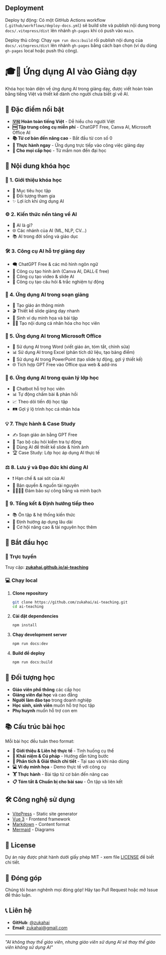 ## Deployment

Deploy tự động: Có một GitHub Actions workflow (`.github/workflows/deploy-docs.yml`) sẽ build site và publish nội dung trong `docs/.vitepress/dist` lên nhánh `gh-pages` khi có push vào `main`.

Deploy thủ công: Chạy `npm run docs:build` rồi publish nội dung của `docs/.vitepress/dist` lên nhánh `gh-pages` bằng cách bạn chọn (ví dụ dùng `gh-pages` local hoặc push thủ công).

# 🎓🤖 Ứng dụng AI vào Giảng dạy

Khóa học toàn diện về ứng dụng AI trong giảng dạy, được viết hoàn toàn bằng tiếng Việt và thiết kế dành cho người chưa biết gì về AI.

## 🌟 Đặc điểm nổi bật

- **🇻🇳 Hoàn toàn tiếng Việt** - Dễ hiểu cho người Việt
- **🆓 Tập trung công cụ miễn phí** - ChatGPT Free, Canva AI, Microsoft Office AI
- **📚 Từ cơ bản đến nâng cao** - Bắt đầu từ con số 0
- **💼 Thực hành ngay** - Ứng dụng trực tiếp vào công việc giảng dạy
- **🎯 Cho mọi cấp học** - Từ mầm non đến đại học

## 📖 Nội dung khóa học

### 📖 1. Giới thiệu khóa học
- 🎯 Mục tiêu học tập
- 👥 Đối tượng tham gia  
- ✨ Lợi ích khi ứng dụng AI

### ⚙️ 2. Kiến thức nền tảng về AI
- 🧠 AI là gì?
- 🌐 Các nhánh của AI (ML, NLP, CV...)
- 📚 AI trong đời sống và giáo dục

### 🛠️ 3. Công cụ AI hỗ trợ giảng dạy
- 🗨️ ChatGPT Free & các mô hình ngôn ngữ
- 🎨 Công cụ tạo hình ảnh (Canva AI, DALL·E free)
- 🎥 Công cụ tạo video & slide AI
- 📝 Công cụ tạo câu hỏi & trắc nghiệm tự động

### 📑 4. Ứng dụng AI trong soạn giảng
- 📖 Tạo giáo án thông minh
- 🎬 Thiết kế slide giảng dạy nhanh
- 🔎 Sinh ví dụ minh họa và bài tập
- 👩‍🏫 Tạo nội dung cá nhân hóa cho học viên

### 💼 5. Ứng dụng AI trong Microsoft Office
- 📝 Sử dụng AI trong Word (viết giáo án, tóm tắt, chỉnh sửa)
- 📊 Sử dụng AI trong Excel (phân tích dữ liệu, tạo bảng điểm)
- 🎤 Sử dụng AI trong PowerPoint (tạo slide tự động, gợi ý thiết kế)
- 🌐 Tích hợp GPT Free vào Office qua web & add-ins

### 🏫 6. Ứng dụng AI trong quản lý lớp học
- 💬 Chatbot hỗ trợ học viên
- 📊 Tự động chấm bài & phản hồi
- 📈 Theo dõi tiến độ học tập
- 🛤️ Gợi ý lộ trình học cá nhân hóa

### 💡 7. Thực hành & Case Study
- ✍️ Soạn giáo án bằng GPT Free
- 🧾 Tạo bộ câu hỏi kiểm tra tự động
- 🎨 Dùng AI để thiết kế slide & hình ảnh
- 🏆 Case Study: Lớp học áp dụng AI thực tế

### ⚖️ 8. Lưu ý và Đạo đức khi dùng AI
- ❗ Hạn chế & sai sót của AI
- 📜 Bản quyền & nguồn tài nguyên
- 👨‍👩‍👧‍👦 Đảm bảo sự công bằng và minh bạch

### 🚀 9. Tổng kết & Định hướng tiếp theo
- 📚 Ôn tập & hệ thống kiến thức
- 🎯 Định hướng áp dụng lâu dài
- 🔗 Cơ hội nâng cao & tài nguyên học thêm

## 🚀 Bắt đầu học

### 📱 Trực tuyến
Truy cập: **[zukahai.github.io/ai-teaching](https://zukahai.github.io/ai-teaching)**

### 💻 Chạy local

1. **Clone repository**
   ```bash
   git clone https://github.com/zukahai/ai-teaching.git
   cd ai-teaching
   ```

2. **Cài đặt dependencies**
   ```bash
   npm install
   ```

3. **Chạy development server**
   ```bash
   npm run docs:dev
   ```

4. **Build để deploy**
   ```bash
   npm run docs:build
   ```

## 🎯 Đối tượng học

- **Giáo viên phổ thông** các cấp học
- **Giảng viên đại học** và cao đẳng
- **Người làm đào tạo** trong doanh nghiệp
- **Học sinh, sinh viên** muốn hỗ trợ học tập
- **Phụ huynh** muốn hỗ trợ con em

## 📚 Cấu trúc bài học

Mỗi bài học đều tuân theo format:

- **🎯 Giới thiệu & Liên hệ thực tế** - Tình huống cụ thể
- **🔧 Khái niệm & Cú pháp** - Hướng dẫn từng bước
- **🔬 Phân tích & Giải thích chi tiết** - Tại sao và khi nào dùng
- **💻 Ví dụ minh họa** - Demo thực tế với công cụ
- **🏋️ Thực hành** - Bài tập từ cơ bản đến nâng cao
- **📋 Tóm tắt & Chuẩn bị cho bài sau** - Ôn tập và liên kết

## 🛠️ Công nghệ sử dụng

- [VitePress](https://vitepress.dev/) - Static site generator
- [Vue 3](https://vuejs.org/) - Frontend framework
- [Markdown](https://www.markdownguide.org/) - Content format
- [Mermaid](https://mermaid.js.org/) - Diagrams

## 📄 License

Dự án này được phát hành dưới giấy phép MIT - xem file [LICENSE](LICENSE) để biết chi tiết.

## 🤝 Đóng góp

Chúng tôi hoan nghênh mọi đóng góp! Hãy tạo Pull Request hoặc mở Issue để thảo luận.

## 📞 Liên hệ

- **GitHub**: [@zukahai](https://github.com/zukahai)
- **Email**: [zukahai@gmail.com](mailto:zukahai@gmail.com)

---

*"AI không thay thế giáo viên, nhưng giáo viên sử dụng AI sẽ thay thế giáo viên không sử dụng AI"*